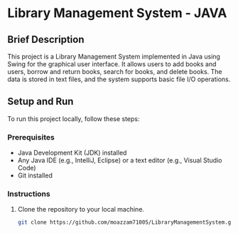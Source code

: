 # Library Management System - JAVA 

## Brief Description
This project is a Library Management System implemented in Java using Swing for the graphical user interface. It allows users to add books and users, borrow and return books, search for books, and delete books. The data is stored in text files, and the system supports basic file I/O operations.

## Setup and Run
To run this project locally, follow these steps:

### Prerequisites
- Java Development Kit (JDK) installed
- Any Java IDE (e.g., IntelliJ, Eclipse) or a text editor (e.g., Visual Studio Code)
- Git installed

### Instructions
1. Clone the repository to your local machine.
   ```bash
   git clone https://github.com/moazzam71005/LibraryManagementSystem.git
